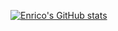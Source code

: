 [![Enrico's GitHub stats](https://github-readme-stats.vercel.app/api?username=cinghioGithub)](https://github.com/anuraghazra/github-readme-stats)
